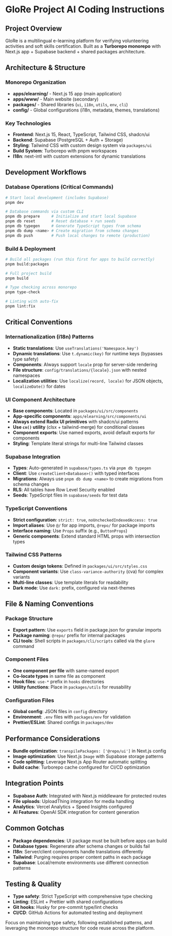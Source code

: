 # GloRe Project AI Coding Instructions

## Project Overview

GloRe is a multilingual e-learning platform for verifying volunteering activities and soft skills certification. Built as a **Turborepo monorepo** with Next.js app + Supabase backend + shared packages architecture.

## Architecture & Structure

### Monorepo Organization

- **apps/elearning/** - Next.js 15 app (main application)
- **apps/www/** - Main website (secondary)
- **packages/** - Shared libraries (`ui`, `i18n`, `utils`, `env`, `cli`)
- **config/** - Global configurations (i18n, metadata, themes, translations)

### Key Technologies

- **Frontend**: Next.js 15, React, TypeScript, Tailwind CSS, shadcn/ui
- **Backend**: Supabase (PostgreSQL + Auth + Storage)
- **Styling**: Tailwind CSS with custom design system via `packages/ui`
- **Build System**: Turborepo with pnpm workspaces
- **I18n**: next-intl with custom extensions for dynamic translations

## Development Workflows

### Database Operations (Critical Commands)

```bash
# Start local development (includes Supabase)
pnpm dev

# Database commands via custom CLI
pnpm db prepare     # Initialize and start local Supabase
pnpm db reset       # Reset database + run seeds
pnpm db typegen     # Generate TypeScript types from schema
pnpm db dump <name> # Create migration from schema changes
pnpm db push        # Push local changes to remote (production)
```

### Build & Deployment

```bash
# Build all packages (run this first for apps to build correctly)
pnpm build:packages

# Full project build
pnpm build

# Type checking across monorepo
pnpm type-check

# Linting with auto-fix
pnpm lint:fix
```

## Critical Conventions

### Internationalization (i18n) Patterns

- **Static translations**: Use `useTranslations('Namespace.key')`
- **Dynamic translations**: Use `t.dynamic(key)` for runtime keys (bypasses type safety)
- **Components**: Always support `locale` prop for server-side rendering
- **File structure**: `config/translations/{locale}.json` with nested namespaces
- **Localization utilities**: Use `localize(record, locale)` for JSON objects, `localizeDate()` for dates

### UI Component Architecture

- **Base components**: Located in `packages/ui/src/components`
- **App-specific components**: `apps/elearning/src/components/ui`
- **Always extend Radix UI primitives** with shadcn/ui patterns
- **Use `cn()` utility** (clsx + tailwind-merge) for conditional classes
- **Component exports**: Use named exports, avoid default exports for components
- **Styling**: Template literal strings for multi-line Tailwind classes

### Supabase Integration

- **Types**: Auto-generated in `supabase/types.ts` via `pnpm db typegen`
- **Client**: Use `createClient<Database>()` with typed interfaces
- **Migrations**: Always use `pnpm db dump <name>` to create migrations from schema changes
- **RLS**: All tables have Row Level Security enabled
- **Seeds**: TypeScript files in `supabase/seeds` for test data

### TypeScript Conventions

- **Strict configuration**: `strict: true`, `noUncheckedIndexedAccess: true`
- **Import aliases**: Use `@/` for app imports, `@repo/` for package imports
- **Interface naming**: Use `Props` suffix (e.g., `ButtonProps`)
- **Generic components**: Extend standard HTML props with intersection types

### Tailwind CSS Patterns

- **Custom design tokens**: Defined in `packages/ui/src/styles.css`
- **Component variants**: Use `class-variance-authority` (cva) for complex variants
- **Multi-line classes**: Use template literals for readability
- **Dark mode**: Use `dark:` prefix, configured via next-themes

## File & Naming Conventions

### Package Structure

- **Export pattern**: Use `exports` field in package.json for granular imports
- **Package naming**: `@repo/` prefix for internal packages
- **CLI tools**: Shell scripts in `packages/cli/scripts` called via the `glore` command

### Component Files

- **One component per file** with same-named export
- **Co-locate types** in same file as component
- **Hook files**: `use-*` prefix in `hooks` directories
- **Utility functions**: Place in `packages/utils` for reusability

### Configuration Files

- **Global config**: JSON files in `config` directory
- **Environment**: `.env` files with `packages/env` for validation
- **Prettier/ESLint**: Shared configs in `packages/dev`

## Performance Considerations

- **Bundle optimization**: `transpilePackages: ['@repo/ui']` in Next.js config
- **Image optimization**: Use Next.js `Image` with Supabase storage patterns
- **Code splitting**: Leverage Next.js App Router automatic splitting
- **Build cache**: Turborepo cache configured for CI/CD optimization

## Integration Points

- **Supabase Auth**: Integrated with Next.js middleware for protected routes
- **File uploads**: UploadThing integration for media handling
- **Analytics**: Vercel Analytics + Speed Insights configured
- **AI Features**: OpenAI SDK integration for content generation

## Common Gotchas

- **Package dependencies**: UI package must be built before apps can build
- **Database types**: Regenerate after schema changes or builds fail
- **I18n**: Server/client components handle translations differently
- **Tailwind**: Purging requires proper content paths in each package
- **Supabase**: Local/remote environments use different connection patterns

## Testing & Quality

- **Type safety**: Strict TypeScript with comprehensive type checking
- **Linting**: ESLint + Prettier with shared configurations
- **Git hooks**: Husky for pre-commit type/lint checks
- **CI/CD**: GitHub Actions for automated testing and deployment

Focus on maintaining type safety, following established patterns, and leveraging the monorepo structure for code reuse across the platform.
